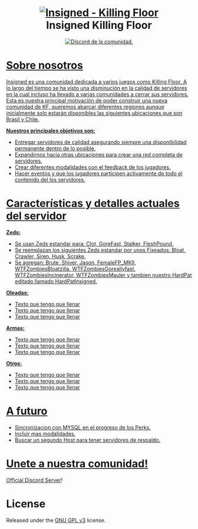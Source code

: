 <h1 align="center">
  <br>
  <a href="https://github.com/Yek-h/Insigned"><img src="https://i.imgur.com/MlebHLU.png" alt="Insigned - Killing Floor"></a>
  <br>
  Insigned Killing Floor
  <br>
</h1>

<p align="center">
  <a href="https://discord.gg/gBrURTZsSk">
    <img src="https://discordapp.com/api/guilds/735957302544433333/widget.png?style=shield" alt="Discord de la comunidad.">
</p>
  
# Sobre nosotros

Insigned es una comunidad dedicada a varios juegos como Killing Floor. A lo largo del tiempo se ha visto una disminución en la calidad de servidores en la cual incluso ha llevado a varias comunidades a cerrar sus servidores.
Esta es nuestra principal motivación de poder construir una nueva comunidad de KF, queremos abarcar diferentes regiones aunque inicialmente solo estarán disponibles las siguientes ubicaciones que son Brasil y Chile.  

**Nuestros principales objetivos son:**

- Entregar servidores de calidad asegurando siempre una disponibilidad permanente dentro de lo posible.
- Expandirnos hacia otras ubicaciones para crear una red completa de servidores.
- Crear diferentes modalidades con el feedback de los jugadores.
- Hacer eventos y que los jugadores participen activamente de todo el contenido del los servidores.

# Características y detalles actuales del servidor

**Zeds:** 

- Se usan Zeds estandar para: Clot, GoreFast, Stalker, FleshPound.
- Se reemplazan los siguientes Zeds estandar por unos Fixeados: Bloat, Crawler, Siren, Husk, Scrake. 
- Se agregan: Brute, Shiver, Jason, FemaleFP_MKII, WTFZombiesBloatzilla, WTFZombiesGoreallyfast, WTFZombiesIncinerator, WTFZombiesMauler y tambien nuestro HardPat editado llamado HardPatInsigned.
  
**Oleadas:** 

- Texto que tengo que llenar
- Texto que tengo que llenar
- Texto que tengo que llenar
  
**Armas:**   
  
- Texto que tengo que llenar
- Texto que tengo que llenar
- Texto que tengo que llenar
  
**Otros:** 
  
- Texto que tengo que llenar
- Texto que tengo que llenar
- Texto que tengo que llenar

# A futuro

- Sincronizacion con MYSQL en el progreso de los Perks.
- Incluir mas modalidades.
- Buscar un segundo Host para tener servidores de respaldo.

# Unete a nuestra comunidad!

[Official Discord Server](https://discord.gg/gBrURTZsSk)!

# License

Released under the [GNU GPL v3](https://www.gnu.org/licenses/gpl-3.0.en.html) license.

